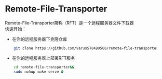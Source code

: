 # Remote-File-Transporter
Remote-File-Transporter简称（RFT）是一个远程服务器文件下载器<br>
快速开始：
* 在你的远程服务器下克隆仓库
```bash
    git clone https://github.com/Varus570490560/remote-file-transporter.git
```
* 在你的远程服务器上部署RFT服务
```bash
    cd remote-file-transporter&&
    sudo nohup make serve &
```
